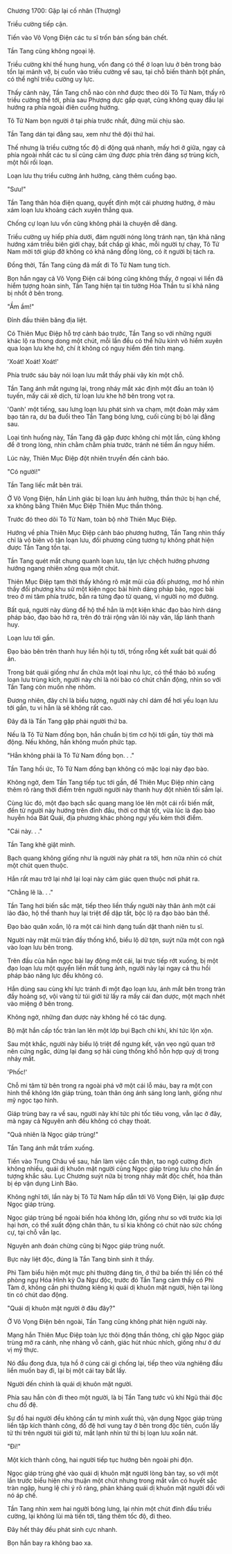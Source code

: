 




Chương 1700: Gặp lại cố nhân (Thượng)


Triều cường tiếp cận.

Tiến vào Vô Vọng Điện các tu sĩ trốn bán sống bán chết.

Tần Tang cũng không ngoại lệ.

Triều cường khí thế hung hung, vốn đang có thể ở loạn lưu ở bên trong bảo tồn lại mảnh vỡ, bị cuốn vào triều cường về sau, tại chỗ biến thành bột phấn, có thể nghĩ triều cường uy lực.

Thấy cảnh này, Tần Tang chỗ nào còn nhớ được theo dõi Tô Tử Nam, thấy rõ triều cường thế tới, phía sau Phượng dực gấp quạt, cũng không quay đầu lại hướng ra phía ngoài điên cuồng hướng.

Tô Tử Nam bọn người ở tại phía trước nhất, đứng mũi chịu sào.

Tần Tang dán tại đằng sau, xem như thê đội thứ hai.

Thế nhưng là triều cường tốc độ di động quá nhanh, mấy hơi ở giữa, ngay cả phía ngoài nhất các tu sĩ cũng cảm ứng được phía trên đáng sợ trùng kích, một hồi rối loạn.

Loạn lưu thụ triều cường ảnh hưởng, càng thêm cuồng bạo.

"Sưu!"

Tần Tang thân hóa điện quang, quyết định một cái phương hướng, ở màu xám loạn lưu khoảng cách xuyên thẳng qua.

Chống cự loạn lưu vốn cũng không phải là chuyện dễ dàng.

Triều cường uy hiếp phía dưới, đám người nóng lòng tránh nạn, tận khả năng hướng xám triều biên giới chạy, bất chấp gì khác, mỗi người tự chạy, Tô Tử Nam mời tới giúp đỡ không có khả năng đồng lòng, có ít người bị tách ra.

Đồng thời, Tần Tang cũng đã mất đi Tô Tử Nam tung tích.

Bọn hắn ngay cả Vô Vọng Điện cái bóng cũng không thấy, ở ngoại vi liền đã hiểm tượng hoàn sinh, Tần Tang hiện tại tin tưởng Hóa Thần tu sĩ khả năng bị nhốt ở bên trong.

"Ầm ầm!"

Đỉnh đầu thiên băng địa liệt.

Có Thiên Mục Điệp hỗ trợ cảnh báo trước, Tần Tang so với những người khác lộ ra thong dong một chút, mỗi lần đều có thể hữu kinh vô hiểm xuyên qua loạn lưu khe hở, chí ít không có nguy hiểm đến tính mạng.

'Xoát! Xoát! Xoát!'

Phía trước sáu bảy nói loạn lưu mắt thấy phải vây kín một chỗ.

Tần Tang ánh mắt ngưng lại, trong nháy mắt xác định một đầu an toàn lộ tuyến, mấy cái xê dịch, từ loạn lưu khe hở bên trong vọt ra.

'Oanh' một tiếng, sau lưng loạn lưu phát sinh va chạm, một đoàn mây xám bạo tán ra, dư ba đuổi theo Tần Tang bóng lưng, cuối cùng bị bỏ lại đằng sau.

Loại tình huống này, Tần Tang đã gặp được không chỉ một lần, cũng không để ở trong lòng, nhìn chằm chằm phía trước, tránh né tiềm ẩn nguy hiểm.

Lúc này, Thiên Mục Điệp đột nhiên truyền đến cảnh báo.

"Có người!"

Tần Tang liếc mắt bên trái.

Ở Vô Vọng Điện, hắn Linh giác bị loạn lưu ảnh hưởng, thần thức bị hạn chế, xa không bằng Thiên Mục Điệp Thiên Mục thần thông.

Trước đó theo dõi Tô Tử Nam, toàn bộ nhờ Thiên Mục Điệp.

Hướng về phía Thiên Mục Điệp cảnh báo phương hướng, Tần Tang nhìn thấy chỉ là vô biên vô tận loạn lưu, đối phương cũng tương tự không phát hiện được Tần Tang tồn tại.

Tần Tang quét mắt chung quanh loạn lưu, tận lực chệch hướng phương hướng ngang nhiên xông qua một chút.

Thiên Mục Điệp tạm thời thấy không rõ mặt mũi của đối phương, mơ hồ nhìn thấy đối phương khu sử một kiện ngọc bài hình dáng pháp bảo, ngọc bài treo ở mi tâm phía trước, bắn ra từng đạo tử quang, vì người nọ mở đường.

Bất quá, người này dùng để hộ thể hẳn là một kiện khác đạo bào hình dáng pháp bảo, đạo bào hở ra, trên đó trải rộng vân lôi này văn, lấp lánh thanh huy.

Loạn lưu tới gần.

Đạo bào bên trên thanh huy liền hội tụ tới, trống rỗng kết xuất bát quái đồ án.

Trong bát quái giống như ẩn chứa một loại nhu lực, có thể tháo bỏ xuống loạn lưu trùng kích, người này chỉ là nói bào có chút chấn động, nhìn so với Tần Tang còn muốn nhẹ nhõm.

Đương nhiên, đây chỉ là biểu tượng, người này chỉ dám để hơi yếu loạn lưu tới gần, tu vi hẳn là sẽ không rất cao.

Đây đã là Tần Tang gặp phải người thứ ba.

Nếu là Tô Tử Nam đồng bọn, hắn chuẩn bị tìm cơ hội tới gần, tùy thời mà động. Nếu không, hắn không muốn phức tạp.

"Hẳn không phải là Tô Tử Nam đồng bọn. . ."

Tần Tang hồi ức, Tô Tử Nam đồng bạn không có mặc loại này đạo bào.

Không ngờ, đem Tần Tang tiếp tục tới gần, để Thiên Mục Điệp nhìn càng thêm rõ ràng thời điểm trên người người này thanh huy đột nhiên tối sầm lại.

Cùng lúc đó, một đạo bạch sắc quang mang lóe lên một cái rồi biến mất, đến từ người này hướng trên đỉnh đầu, thời cơ thật tốt, vừa lúc là đạo bào huyễn hóa Bát Quái, địa phương khác phòng ngự yếu kém thời điểm.

"Cái này. . ."

Tần Tang khẽ giật mình.

Bạch quang không giống như là người này phát ra tới, hơn nữa nhìn có chút một chút quen thuộc.

Hắn rất mau trở lại nhớ lại loại này cảm giác quen thuộc nơi phát ra.

"Chẳng lẽ là. . ."

Tần Tang hơi biến sắc mặt, tiếp theo liền thấy người này thân ảnh một cái lảo đảo, hộ thể thanh huy lại triệt để dập tắt, bộc lộ ra đạo bào bản thể.

Đạo bào quăn xoắn, lộ ra một cái hình dạng tuấn dật thanh niên tu sĩ.

Người này mặt mũi tràn đầy thống khổ, biểu lộ dữ tợn, suýt nữa một con ngã vào loạn lưu bên trong.

Trên đầu của hắn ngọc bài lay động một cái, lại trực tiếp rớt xuống, bị một đạo loạn lưu một quyển liền mất tung ảnh, người này lại ngay cả thu hồi pháp bảo năng lực đều không có.

Hắn dùng sau cùng khí lực tránh đi một đạo loạn lưu, ánh mắt bên trong tràn đầy hoảng sợ, vội vàng từ túi giới tử lấy ra mấy cái đan dược, một mạch nhét vào miệng ở bên trong.

Không ngờ, những đan dược này không hề có tác dụng.

Bộ mặt hắn cấp tốc tràn lan lên một lớp bụi Bạch chi khí, khí tức lộn xộn.

Sau một khắc, người này biểu lộ triệt để ngưng kết, vặn vẹo ngũ quan trở nên cứng ngắc, dừng lại đang sợ hãi cùng thống khổ hỗn hợp quỷ dị trong nháy mắt.

'Phốc!'

Chỗ mi tâm từ bên trong ra ngoài phá vỡ một cái lỗ máu, bay ra một con hình thể không lớn giáp trùng, toàn thân óng ánh sáng long lanh, giống như mỹ ngọc tạo hình.

Giáp trùng bay ra về sau, người này khí tức phi tốc tiêu vong, vẫn lạc ở đây, mà ngay cả Nguyên anh đều không có chạy thoát.

"Quả nhiên là Ngọc giáp trùng!"

Tần Tang ánh mắt trầm xuống.

Tiến vào Trung Châu về sau, hắn làm việc cẩn thận, tao ngộ cường địch không nhiều, quái dị khuôn mặt người cùng Ngọc giáp trùng lưu cho hắn ấn tượng khắc sâu. Lục Chương suýt nữa bị trong nháy mắt độc chết, hóa thân bị ép vận dụng Linh Bảo.

Không nghĩ tới, lần này bị Tô Tử Nam hấp dẫn tới Vô Vọng Điện, lại gặp được Ngọc giáp trùng.

Ngọc giáp trùng bề ngoài biến hóa không lớn, giống như so với trước kia lợi hại hơn, có thể xuất động chân thân, tu sĩ kia không có chút nào sức chống cự, tại chỗ vẫn lạc.

Nguyên anh đoán chừng cũng bị Ngọc giáp trùng nuốt.

Bực này liệt độc, đúng là Tần Tang bình sinh ít thấy.

Phì Tàm biểu hiện một mực phi thường đáng tin, ở thứ ba biến thì liền có thể phòng ngự Hóa Hình kỳ Oa Ngư độc, trước đó Tần Tang cảm thấy có Phì Tàm ở, không cần phi thường kiêng kị quái dị khuôn mặt người, hiện tại lòng tin có chút dao động.

"Quái dị khuôn mặt người ở đâu đây?"

Ở Vô Vọng Điện bên ngoài, Tần Tang cũng không phát hiện người này.

Mạng hắn Thiên Mục Điệp toàn lực thôi động thần thông, chỉ gặp Ngọc giáp trùng mở ra cánh, nhẹ nhàng vỗ cánh, giác hút nhúc nhích, giống như ở dư vị mỹ thực.

Nó đầu đong đưa, tựa hồ ở cùng cái gì chống lại, tiếp theo vừa nghiêng đầu liền muốn bay đi, lại bị một cái tay bắt lấy.

Người đến chính là quái dị khuôn mặt người.

Phía sau hắn còn đi theo một người, là bị Tần Tang tước vũ khí Ngũ thải độc chu đồ đệ.

Sư đồ hai người đều không cần tự mình xuất thủ, vận dụng Ngọc giáp trùng liền tập kích thành công, đồ đệ hơi vung tay ở bên trong độc tiên, cuốn lấy tử thi trên người túi giới tử, mắt lạnh nhìn tử thi bị loạn lưu xoắn nát.

"Đi!"

Một kích thành công, hai người tiếp tục hướng bên ngoài phi độn.

Ngọc giáp trùng ghé vào quái dị khuôn mặt người lòng bàn tay, so với một lần trước biểu hiện nhu thuận một chút nhưng trong mắt vẫn có huyết sắc tràn ngập, hung lệ chi ý rõ ràng, phản kháng quái dị khuôn mặt người đối với nó áp chế.

Tần Tang nhìn xem hai người bóng lưng, lại nhìn một chút đỉnh đầu triều cường, lại không lùi mà tiến tới, tăng thêm tốc độ, đi theo.

Đây hết thảy đều phát sinh cực nhanh.

Bọn hắn bay ra không bao xa.




